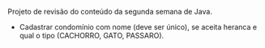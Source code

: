 Projeto de revisão do conteúdo da segunda semana de Java.

- Cadastrar condomínio com nome (deve ser único), se aceita heranca e qual o tipo (CACHORRO, GATO, PASSARO).
